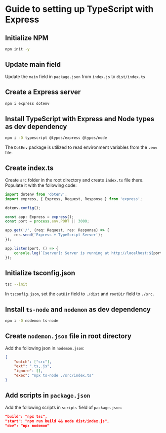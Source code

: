 # Guide to setting up TypeScript with Express

## Initialize NPM

```bash
npm init -y
```

## Update main field

Update the `main` field in `package.json` from `index.js` to `dist/index.ts`

## Create a Express server

```bash
npm i express dotenv
```

## Install TypeScript with Express and Node types as dev dependency

```bash
npm i -D typescript @types/express @types/node
```

The `DotEnv` package is utilized to read environment variables from the `.env` file.

## Create index.ts

Create `src` folder in the root directory and create `index.ts` file there. Populate it with the following code:

```ts
import dotenv from 'dotenv';
import express, { Express, Request, Response } from 'express';

dotenv.config();

const app: Express = express();
const port = process.env.PORT || 3000;

app.get('/', (req: Request, res: Response) => {
    res.send('Express + TypeScript Server');
});

app.listen(port, () => {
    console.log(`[server]: Server is running at http://localhost:${port}`);
});
```

## Initialize tsconfig.json

```bash
tsc --init
```

In `tsconfig.json`, set the `outDir` field to `./dist` and `rootDir` field to `./src`.

## Install `ts-node` and `nodemon` as dev dependency

```bash
npm i -D nodemon ts-node
```

## Create `nodemon.json` file in root directory

Add the following json in `nodemon.json`:

```json
{
    "watch": ["src"],
    "ext": ".ts,.js",
    "ignore": [],
    "exec": "npx ts-node ./src/index.ts"
}
```

## Add scripts in `package.json`

Add the following scripts in `scripts` field of `package.json`:

```json
"build": "npx tsc",
"start": "npm run build && node dist/index.js",
"dev": "npx nodemon"
```
